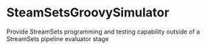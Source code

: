 # SteamSetsGroovySimulator
Provide StreamSets programming and testing capability outside of a StreamSets pipeline evaluator stage
